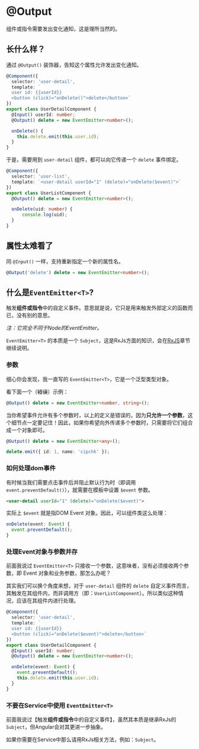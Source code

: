 # @Output

组件或指令需要发出变化通知，这是理所当然的。

## 长什么样？

通过 `@Output()` 装饰器，告知这个属性允许发出变化通知。

```typescript
@Component({
  selector: 'user-detail',
  template: `
  user id: {{userId}}
  <button (click)="onDelete()">delete</button>`
})
export class UserDetailComponent {
  @Input() userId: number;
  @Output() delete = new EventEmitter<number>();

  onDelete() {
    this.delete.emit(this.user.id);
  }
}
```

于是，需要用到 `user-detail` 组件，都可以向它传递一个 `delete` 事件绑定。

```typescript
@Component({
  selector: 'user-list',
  template: `<user-detail userId="1" (delete)="onDelete($event)">`
})
export class UserListComponent {
  @Output() delete = new EventEmitter<number>();

  onDelete(uid: number) {
      console.log(uid);
  }
}

```

## 属性太难看了

同 `@Input()` 一样，支持重新指定一个新的属性名。

```typescript
@Output('delete') delete = new EventEmitter<number>();
```

## 什么是`EventEmitter<T>`?

触发**组件或指令**中的自定义事件。意思就是说，它只是用来触发外部定义的函数而已，没有别的意思。

*注：它完全不同于Node的EventEmitter。*

`EventEmitter<T>` 的本质是一个 `Subject`，这是RxJs方面的知识，会在[RxJS](../../rxjs/README.md)章节继续说明。

### 参数

细心你会发现，我一直写的 `EventEmitter<T>`，它是一个泛型类型对象。

看下面一个（~~错误~~）示例：

```typescript
@Output() delete = new EventEmitter<number, string>();
```

当你希望事件允许有多个参数时，以上的定义是错误的，因为**只允许一个参数**，这个细节点一定要记住！因此，如果你希望向外传递多个参数时，只需要将它们组合成一个对象即可。

```typescript
@Output() delete = new EventEmitter<any>();

delete.emit({ id: 1, name: 'cipchk' });
```

### 如何处理dom事件

有时候当我们需要点击事件后并阻止默认行为时（即调用 `event.preventDefault()`），就需要在模板中设置 `$event` 参数。

```html
<user-detail userId="1" (delete)="onDelete($event)">
```

实际上 `$event` 就是指DOM Event 对象。因此，可以组件类这么处理：

```typescript
onDelete(event: Event) {
  event.preventDefault();
}
```

### 处理Event对象与参数并存

前面我说过 `EventEmitter<T>` 只接收一个参数，这意味者，没有必须接收两个参数，即 Event 对象和业务参数，那怎么办呢？

其实我们可以换个角度来想，对于 `user-detail` 组件的 `delete` 自定义事件而言，其触发在其组件内，而非调用方（即：`UserListComponent`）。所以类似这种情况，应该在其组件内进行处理。

```typescript
@Component({
  selector: 'user-detail',
  template: `
  user id: {{userId}}
  <button (click)="onDelete($event)">delete</button>`
})
export class UserDetailComponent {
  @Input() userId: number;
  @Output() delete = new EventEmitter<number>();

  onDelete(event: Event) {
    event.preventDefault();
    this.delete.emit(this.user.id);
  }
}
```

### 不要在Service中使用 `EventEmitter<T>`

前面我说过【触发**组件或指令**中的自定义事件】，虽然其本质是继承RxJs的 `Subject`，但Angular会对其更进一步抽象。

如果你需要在Service中那么请用RxJs相关方法，例如：`Subject`。